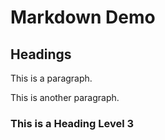 # Markdown Demo

## Headings

This is a paragraph. 

This is another paragraph.

### This is a Heading Level 3

